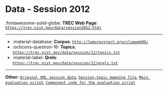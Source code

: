 # Data - Session 2012 

:fontawesome-solid-globe: **TREC Web Page**: [`https://trec.nist.gov/data/session2012.html`](https://trec.nist.gov/data/session2012.html)

---

- :material-database: **Corpus**: [`http://lemurproject.org/clueweb09/`](http://lemurproject.org/clueweb09/)
- :octicons-question-16: **Topics**: [`https://trec.nist.gov/data/session/12/topics.txt`](https://trec.nist.gov/data/session/12/topics.txt)
- :material-label: **Qrels**: [`https://trec.nist.gov/data/session/12/qrels.txt`](https://trec.nist.gov/data/session/12/qrels.txt)


---

**Other:** [`Original XML session data`](https://trec.nist.gov/data/session/12/sessiontrack2012.txt), [`Session-topic mapping file`](https://trec.nist.gov/data/session/12/sessiontopicmap.txt), [`Main evaluation script`](https://trec.nist.gov/data/session/12/session_eval_main.py), [`Component code for the evaluation script`](https://trec.nist.gov/data/session/12/session_eval.py)
